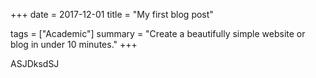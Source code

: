 +++
date = 2017-12-01
title = "My first blog post"

tags = ["Academic"]
summary = "Create a beautifully simple website or blog in under 10 minutes."
+++

ASJDksdSJ
